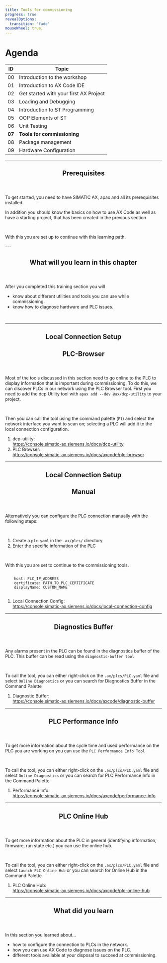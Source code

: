 ```yaml
---
title: Tools for commissioning
progress: true
revealOptions:
  transition: 'fade'
mouseWheel: true,
---
```


# Agenda

| ID | Topic |
| -- | ----- |
| 00 | Introduction to the workshop |
| 01 | Introduction to AX Code IDE |
| 02 | Get started with your first AX Project |
| 03 | Loading and Debugging |
| 04 | Introduction to ST Programming |
| 05 | OOP Elements of ST |
| 06 | Unit Testing |
| **07** | **Tools for commissioning** |
| 08 | Package management |
| 09 | Hardware Configuration |

---

<header class="slide_header">
  <h2>Prerequisites</h2>
</header>

<div class="grid-two-col-eq">
  <div class="flex-col justify-center">
    <p>To get started, you need to have SIMATIC AX, apax and all its prerequisites installed. </p>
    <p>In addition you should know the basics on how to use AX Code as well as have a starting project, that has been created in the previous section
    </p>
    <br/>
    <p>With this you are set up to continue with this learning path.</p>
  </div>
</div>
---
<header class="slide_header">
  <h2>
        What will you learn in this chapter
  </h2>
</header>
<div class="grid-two-col-eq">
  <div class="flex-col justify-center">
    <p>After you completed this training section you will </p>
        <ul>
            <li>know about different utilities and tools you can use while commissioning.</li>
            <li>know how to diagnose hardware and PLC issues.</li>
        </ul>
    <br>
  </div>
</div>

---

<div class="grid-slide-container">
    <div class="grid-slide-header">
    <header class="slide_header">
        <h2>Local Connection Setup</h2>
        <h2>PLC-Browser</h2>
    </header>
  </div>
  <div class="grid-slide-text">
    <p>Most of the tools discussed in this section need to go online to the PLC to display information that is important during commissioning. To do this, we can discover PLCs in our network using the PLC Browser tool. First you need to add the dcp Utility tool with <code>apax add --dev @ax/dcp-utility</code> to your project.</p>
    <br>
    <p>Then you can call the tool using the command palette (<code class="selection">F1</code>) and select the network interface you want to scan on; selecting a PLC will add it to the local connection configuration.
    </p>
  </div>
  <div class="grid-slide-image" style="background-image: url(../img/plc-browser.gif); background-repeat: no-repeat; background-size: contain">
  </div>
  <div class="grid-slide-ressources">
    <ol>
      <li>dcp-utility: <br><a href="https://console.simatic-ax.siemens.io/docs/dcp-utility">https://console.simatic-ax.siemens.io/docs/dcp-utility</a></li>
      <li>PLC Browser: <br><a href="https://console.simatic-ax.siemens.io/docs/axcode/plc-browser">https://console.simatic-ax.siemens.io/docs/axcode/plc-browser</a></li>
    </ol>
  </div>
</div>

---

<div class="grid-slide-container">
    <div class="grid-slide-header">
    <header class="slide_header">
        <h2>Local Connection Setup</h2>
        <h2>Manual</h2>
    </header>
  </div>
  <div class="grid-slide-text">
    <p>Alternatively you can configure the PLC connection manually with the following steps:</p>
    <br>
        <ol>
            <li>Create a <code>plc.yaml</code> in the <code>.ax/plcs/</code> directory</li>
            <li>Enter the specific information of the PLC</li>
        </ol>
    </p>
    <br>
    <p>With this you are set to continue to the commissioning tools.<p>
  </div>
  <div class="grid-slide-image">
    <pre><code data-noescape data-trim>
    host: PLC_IP_ADDRESS
    certificate: PATH_TO_PLC_CERTIFICATE
    displayName: CUSTOM_NAME
    </code></pre>
  </div>
  <div class="grid-slide-ressources">
    <ol>
      <li>Local Connection Config: <br><a href="https://console.simatic-ax.siemens.io/docs/local-connection-config">https://console.simatic-ax.siemens.io/docs/local-connection-config</a></li>
    </ol>
  </div>
</div>


---

<div class="grid-slide-container">
    <div class="grid-slide-header">
    <header class="slide_header">
        <h2>Diagnostics Buffer</h2>
    </header>
  </div>
  <div class="grid-slide-text">
    <p>Any alarms present in the PLC can be found in the diagnostics buffer of the PLC. This buffer can be read using the <code class="selection">diagnostic-buffer tool</code></p>
    <br>
    <p>To call the tool, you can either right-click on the <code>.ax/plcs/PLC.yaml</code> file and select <code class="selection">Online Diagnostics</code> or you can search for Diagnostics Buffer in the Command Palette
    </p>
  </div>
  <div class="grid-slide-image" style="background-image: url(../img/DiagBuffPanelWeb.png); background-repeat: no-repeat; background-size: contain">
  </div>
  <div class="grid-slide-ressources">
    <ol>
      <li>Diagnostic Buffer: <br><a href="https://console.simatic-ax.siemens.io/docs/axcode/diagnostic-buffer">https://console.simatic-ax.siemens.io/docs/axcode/diagnostic-buffer</a></li>
    </ol>
  </div>
</div>

---

<div class="grid-slide-container">
    <div class="grid-slide-header">
    <header class="slide_header">
        <h2>PLC Performance Info</h2>
    </header>
  </div>
  <div class="grid-slide-text">
    <p>To get more information about the cycle time and used performance on the PLC you are working on you can use the <code class="selection">PLC Performance Info Tool</code></p>
    <br>
    <p>To call the tool, you can either right-click on the <code>.ax/plcs/PLC.yaml</code> file and select <code class="selection">Online Diagnostics</code> or you can search for PLC Performance Info in the Command Palette
    </p>
  </div>
  <div class="grid-slide-image" style="background-image: url(../img/PerformanceInfo.png); background-repeat: no-repeat; background-size: contain">
  </div>
  <div class="grid-slide-ressources">
    <ol>
      <li>Performance Info: <br><a href="https://console.simatic-ax.siemens.io/docs/axcode/performance-info">https://console.simatic-ax.siemens.io/docs/axcode/performance-info</a></li>
    </ol>
  </div>
</div>

---

<div class="grid-slide-container">
    <div class="grid-slide-header">
    <header class="slide_header">
        <h2>PLC Online Hub</h2>
    </header>
  </div>
  <div class="grid-slide-text">
    <p>To get more information about the PLC in general (identifying information, firmware, run state etc.) you can use the online hub.</p>
    <br>
    <p>To call the tool, you can either right-click on the <code>.ax/plcs/PLC.yaml</code> file and select <code class="selection">Launch PLC Online Hub</code> or you can search for Online Hub in the Command Palette
    </p>
  </div>
  <div class="grid-slide-image" style="background-image: url(../img/PlcOnlineHub.png); background-repeat: no-repeat; background-size: contain">
  </div>
  <div class="grid-slide-ressources">
    <ol>
      <li>PLC Online Hub: <br><a href="https://console.simatic-ax.siemens.io/docs/axcode/plc-online-hub">https://console.simatic-ax.siemens.io/docs/axcode/plc-online-hub</a></li>
    </ol>
  </div>
</div>

---

<header class="slide_header">
  <h2>
        What did you learn
  </h2>
</header>

<div class="grid-two-col-foc-right">
  <div class="flex-col justify-center">
    <p>In this section you learned about...</p>
    <ul>
      <li>how to configure the connection to PLCs in the network.</li>
      <li>how you can use AX Code to diagnose issues on the PLC.</li>
      <li>different tools available at your disposal to succeed at commissioning.</li>
    </ul>
    <br>
  </div>
</div>

